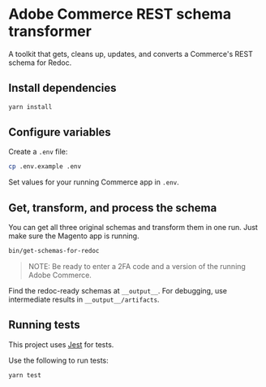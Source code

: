 # Adobe Commerce REST schema transformer

A toolkit that gets, cleans up, updates, and converts a Commerce's REST schema for Redoc.

## Install dependencies

```sh
yarn install
```

## Configure variables

Create a `.env` file:

```sh
cp .env.example .env
```

Set values for your running Commerce app in `.env`.

## Get, transform, and process the schema

You can get all three original schemas and transform them in one run.
Just make sure the Magento app is running.

```bash
bin/get-schemas-for-redoc
```

> NOTE: Be ready to enter a 2FA code and a version of the running Adobe Commerce.

Find the redoc-ready schemas at `__output__`. For debugging, use intermediate results in `__output__/artifacts`.

## Running tests

This project uses [Jest][] for tests.

Use the following to run tests:

```sh
yarn test
```

[jest]: https://jestjs.io/docs/en/getting-started
